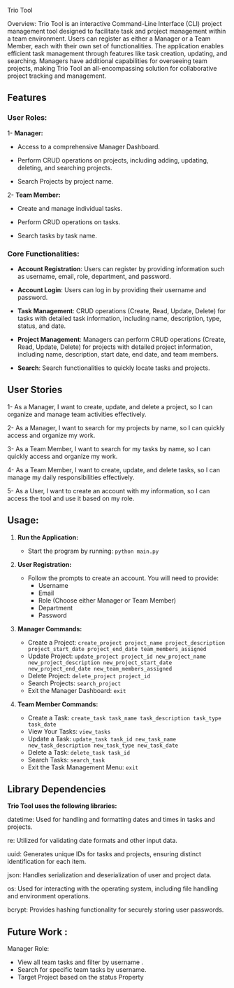 Trio Tool


Overview: Trio Tool is an interactive Command-Line Interface (CLI) project management tool designed to facilitate task and project management within a team environment. Users can register as either a Manager or a Team Member, each with their own set of functionalities. The application enables efficient task management through features like task creation, updating, and searching. Managers have additional capabilities for overseeing team projects, making Trio Tool an all-encompassing solution for collaborative project tracking and management.


## Features

### User Roles:

1- **Manager:**

- Access to a comprehensive Manager Dashboard.

- Perform CRUD operations on projects, including adding, updating, deleting, and searching projects.

- Search Projects by project name.


2- **Team Member:**

- Create and manage individual tasks.

- Perform CRUD operations on tasks.

- Search tasks by task name.



### Core Functionalities:

- **Account Registration**: Users can register by providing information such as username, email, role, department, and password.

- **Account Login**: Users can log in by providing their username and password.

- **Task Management**: CRUD operations (Create, Read, Update, Delete) for tasks with detailed task information, including name, description, type, status, and date.

- **Project Management**: Managers can perform CRUD operations (Create, Read, Update, Delete) for projects with detailed project information, including name, description, start date, end date, and team members.

- **Search**: Search functionalities to quickly locate tasks and projects.




## User Stories

1- As a Manager, I want to create, update, and delete a project, so I can organize and manage team activities effectively.

2- As a Manager, I want to search for my projects by name, so I can quickly access and organize my work.

3- As a Team Member, I want to search for my tasks by name, so I can quickly access and organize my work.

4- As a Team Member, I want to create, update, and delete tasks, so I can manage my daily responsibilities effectively.

5- As a User, I want to create an account with my information, so I can access the tool and use it based on my role.


## Usage: 

1. **Run the Application:**
   - Start the program by running: `python main.py`

2. **User Registration:**
   - Follow the prompts to create an account. You will need to provide:
     - Username
     - Email
     - Role (Choose either Manager or Team Member)
     - Department
     - Password

3. **Manager Commands:**
   - Create a Project: `create_project project_name project_description project_start_date project_end_date team_members_assigned`
   - Update Project: `update_project project_id new_project_name new_project_description new_project_start_date new_project_end_date new_team_members_assigned`
   - Delete Project: `delete_project project_id`
    - Search Projects: `search_project`
   - Exit the Manager Dashboard: `exit`

4. **Team Member Commands:**
   - Create a Task: `create_task task_name task_description task_type task_date`
   - View Your Tasks: `view_tasks`
   - Update a Task: `update_task task_id new_task_name new_task_description new_task_type new_task_date`
   - Delete a Task: `delete_task task_id`
   - Search Tasks: `search_task`
   - Exit the Task Management Menu: `exit`
   




## Library Dependencies

**Trio Tool uses the following libraries:**

datetime: Used for handling and formatting dates and times in tasks and projects.

re: Utilized for validating date formats and other input data.

uuid: Generates unique IDs for tasks and projects, ensuring distinct identification for each item.

json: Handles serialization and deserialization of user and project data.

os: Used for interacting with the operating system, including file handling and environment operations.

bcrypt: Provides hashing functionality for securely storing user passwords.


## Future Work :

Manager Role: 
- View all team tasks and filter by username .
- Search for specific team tasks by username.
- Target Project based on the status Property






